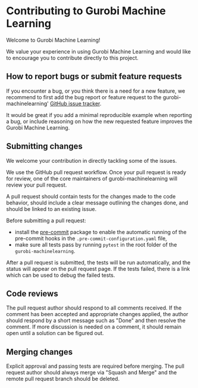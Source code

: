 # Contributing to Gurobi Machine Learning

Welcome to Gurobi Machine Learning!

We value your experience in using Gurobi Machine Learning and would like to encourage you to
contribute directly to this project.

## How to report bugs or submit feature requests
If you encounter a bug, or you think there is a need for a new feature, we recommend to
first add the bug report or feature request to the gurobi-machinelearning' [GitHub issue
tracker](https://github.com/Gurobi/ml2gurobi/issues).

It would be great if you add a minimal reproducible example when reporting a bug, or
include reasoning on how the new requested feature improves the Gurobi Machine Learning.

## Submitting changes
We welcome your contribution in directly tackling some of the issues.

We use the GitHub pull request workflow. Once your pull request is ready for review, one
of the core maintainers of gurobi-machinelearning will review your pull request.

A pull request should contain tests for the changes made to the code behavior, should
include a clear message outlining the changes done, and should be linked to an existing
issue.

Before submitting a pull request:
- install the [pre-commit](https://pre-commit.com) package to enable the automatic
  running of the pre-commit hooks in the `.pre-commit-configuration.yaml` file,
- make sure all tests pass by running `pytest` in the root folder of the `gurobi-machinelearning`.

After a pull request is submitted, the tests will be run automatically, and the status
will appear on the pull request page. If the tests failed, there is a link which can be
used to debug the failed tests.

## Code reviews
The pull request author should respond to all comments received. If the
comment has been accepted and appropriate changes applied, the author should respond by
a short message such as "Done" and then resolve the comment. If more discussion is
needed on a comment, it should remain open until a solution can be figured out.

## Merging changes

Explicit approval and passing tests are required before merging. The pull request author
should always merge via "Squash and Merge" and the remote pull request branch should be
deleted.
